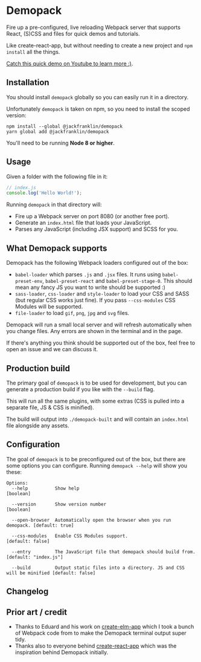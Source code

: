 # Demopack

Fire up a pre-configured, live reloading Webpack server that supports React, (S)CSS and files for quick demos and tutorials.

Like create-react-app, but without needing to create a new project and `npm install` all the things.

[Catch this quick demo on Youtube to learn more :)](https://www.youtube.com/watch?v=DURXnlY8wD0&feature=youtu.be).

## Installation

You should install `demopack` globally so you can easily run it in a directory.

Unfortunately `demopack` is taken on npm, so you need to install the scoped version:

```
npm install --global @jackfranklin/demopack
yarn global add @jackfranklin/demopack
```

You'll need to be running __Node 8 or higher__.

## Usage

Given a folder with the following file in it:

```js
// index.js
console.log('Hello World!');
```

Running `demopack` in that directory will:

- Fire up a Webpack server on port 8080 (or another free port).
- Generate an `index.html` file that loads your JavaScript.
- Parses any JavaScript (including JSX support) and SCSS for you.

## What Demopack supports

Demopack has the following Webpack loaders configured out of the box:

- `babel-loader` which parses `.js` and `.jsx` files. It runs using `babel-preset-env`, `babel-preset-react` and `babel-preset-stage-0`. This should mean any fancy JS you want to write should be supported :)
- `sass-loader`, `css-loader` and `style-loader` to load your CSS and SASS (but regular CSS works just fine). If you pass `--css-modules` CSS Modules will be supported.
- `file-loader` to load `gif`, `png`, `jpg` and `svg` files.

Demopack will run a small local server and will refresh automatically when you change files. Any errors are shown in the terminal and in the page.

If there's anything you think should be supported out of the box, feel free to open an issue and we can discuss it.

## Production build

The primary goal of `demopack` is to be used for development, but you can generate a production build if you like with the `--build` flag.

This will run all the same plugins, with some extras (CSS is pulled into a separate file, JS & CSS is minified).

The build will output into `./demopack-built` and will contain an `index.html` file alongside any assets.

## Configuration

The goal of `demopack` is to be preconfigured out of the box, but there are some options you can configure. Running `demopack --help` will show you these:

```
Options:
  --help          Show help                                            [boolean]

  --version       Show version number                                  [boolean]

  --open-browser  Automatically open the browser when you run demopack. [default: true]

  --css-modules   Enable CSS Modules support.                   [default: false]

  --entry         The JavaScript file that demopack should build from. [default: "index.js"]

  --build         Output static files into a directory. JS and CSS will be minified [default: false]
```

## Changelog


## Prior art / credit

- Thanks to Eduard and his work on [create-elm-app](https://github.com/halfzebra/create-elm-app) which I took a bunch of Webpack code from to make the Demopack terminal output super tidy.
- Thanks also to everyone behind [create-react-app](https://github.com/facebookincubator/create-react-app) which was the inspiration behind Demopack initially.
